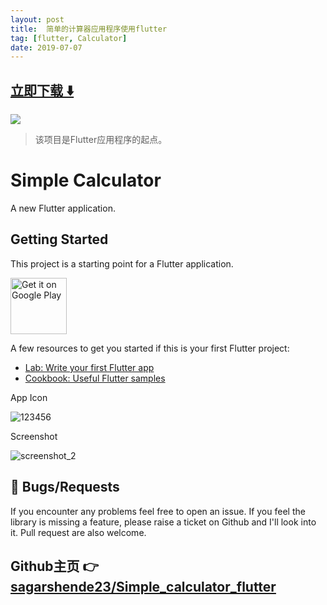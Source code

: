 ```yaml
---
layout: post
title:  简单的计算器应用程序使用flutter
tag: [flutter, Calculator]
date: 2019-07-07
---
```


 


## [立即下载 ️⬇️ ](https://codeload.github.com/sagarshende23/Simple_calculator_flutter/zip/master) 


 
![](https://flutterawesome.com/content/images/2019/06/simplecalculator.jpg)
 
>
> 该项目是Flutter应用程序的起点。
>

 
# Simple Calculator

A new Flutter application.

## Getting Started

This project is a starting point for a Flutter application.

 <a href='https://play.google.com/store/apps/details?id=com.alltechsavvy.calculator'><img alt='Get it on Google Play' src='https://play.google.com/intl/en_us/badges/images/generic/en_badge_web_generic.png' height=90px/></a>

A few resources to get you started if this is your first Flutter project:

- [Lab: Write your first Flutter app](https://flutter.dev/docs/get-started/codelab)
- [Cookbook: Useful Flutter samples](https://flutter.dev/docs/cookbook)

App Icon

![123456](https://user-images.githubusercontent.com/43273993/58757269-1e4b9780-8527-11e9-90cb-48e65d06331a.png)


Screenshot

![screenshot_2](https://user-images.githubusercontent.com/43273993/58757317-06284800-8528-11e9-8c72-1e028daf8123.png)

## 🐛 Bugs/Requests #
If you encounter any problems feel free to open an issue. If you feel the library is missing a feature, please raise a ticket on Github and I'll look into it. Pull request are also welcome.

## Github主页 👉[sagarshende23/Simple_calculator_flutter](http://github.com/sagarshende23/Simple_calculator_flutter)